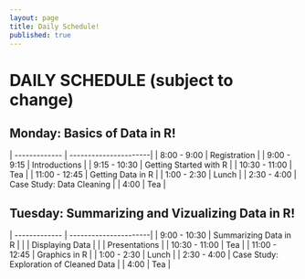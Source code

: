 ```yaml
---
layout: page
title: Daily Schedule!
published: true
---
```




# DAILY SCHEDULE (subject to change)

## Monday: Basics of Data in R!

| ------------- | ----------------------|
| 8:00 - 9:00   |    Registration       |
| 9:00 - 9:15   |    Introductions   |
| 9:15 - 10:30  |    Getting Started with R |
| 10:30 - 11:00 |       Tea | 
| 11:00 - 12:45 |      Getting Data in R | 
| 1:00 - 2:30   |          Lunch | 
| 2:30 - 4:00   |   Case Study: Data Cleaning | 
| 4:00          |               Tea | 


## Tuesday: Summarizing and Vizualizing Data in R!

| ------------- | ----------------------|
| 9:00 - 10:30  |    Summarizing Data in R |
|               |    Displaying Data  |
|               |    Presentations |
| 10:30 - 11:00 |       Tea | 
| 11:00 - 12:45 |      Graphics in R | 
| 1:00 - 2:30   |          Lunch | 
| 2:30 - 4:00   |   Case Study: Exploration of Cleaned Data | 
| 4:00          |               Tea | 